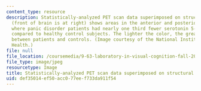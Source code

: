 ```yaml
---
content_type: resource
description: Statistically-analyzed PET scan data superimposed on structural MRI scan
  (front of brain is at right) shows areas in the anterior and posterior cingulate
  where panic disorder patients had nearly one third fewer serotonin 5-HT1A receptors
  compared to healthy control subjects. The lighter the color, the greater the difference
  between patients and controls. (Image courtesy of the National Institute of Mental
  Health.)
file: null
file_location: /coursemedia/9-63-laboratory-in-visual-cognition-fall-2009/def35014ef50acc077eef733da911f54_9-63f09.jpg
file_type: image/jpeg
resourcetype: Image
title: Statistically-analyzed PET scan data superimposed on structural MRI scan
uid: def35014-ef50-acc0-77ee-f733da911f54
---
```


